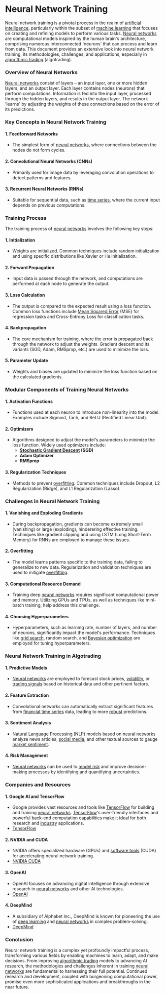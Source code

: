 # Neural Network Training

Neural network training is a pivotal process in the realm of [artificial intelligence](../a/artificial_intelligence_in_trading.md), particularly within the subset of [machine learning](../m/machine_learning.md) that focuses on creating and refining models to perform various tasks. [Neural networks](../n/neural_networks_in_trading.md) are computational models inspired by the human brain's architecture, comprising numerous interconnected 'neurons' that can process and learn from data. This document provides an extensive look into neural network training, its methodologies, challenges, and applications, especially in [algorithmic trading](../a/algorithmic_trading.md) (algotrading).

### Overview of Neural Networks

[Neural networks](../n/neural_networks_in_trading.md) consist of layers – an input layer, one or more hidden layers, and an output layer. Each layer contains nodes (neurons) that perform computations. Information is fed into the input layer, processed through the hidden layers, and results in the output layer. The network 'learns' by adjusting the weights of these connections based on the error of its predictions.

### Key Concepts in Neural Network Training

#### 1. **Feedforward Networks**
   - The simplest form of [neural networks](../n/neural_networks_in_trading.md), where connections between the nodes do not form cycles.

#### 2. **Convolutional Neural Networks (CNNs)**
   - Primarily used for image data by leveraging convolution operations to detect patterns and features.

#### 3. **Recurrent Neural Networks (RNNs)**
   - Suitable for sequential data, such as [time series](../t/time_series.md), where the current input depends on previous computations.

### Training Process

The training process of [neural networks](../n/neural_networks_in_trading.md) involves the following key steps:
   
#### 1. **Initialization**
   - Weights are initialized. Common techniques include random initialization and using specific distributions like Xavier or He initialization.

#### 2. **Forward Propagation**
   - Input data is passed through the network, and computations are performed at each node to generate the output.

#### 3. **Loss Calculation**
   - The output is compared to the expected result using a loss function. Common loss functions include [Mean Squared Error](../m/mean_squared_error.md) (MSE) for regression tasks and Cross-Entropy Loss for classification tasks.

#### 4. **Backpropagation**
   - The core mechanism for training, where the error is propagated back through the network to adjust the weights. Gradient descent and its variants (SGD, Adam, RMSprop, etc.) are used to minimize the loss.

#### 5. **Parameter Update**
   - Weights and biases are updated to minimize the loss function based on the calculated gradients.

### Modular Components of Training Neural Networks

#### 1. **Activation Functions**
   - Functions used at each neuron to introduce non-linearity into the model. Examples include Sigmoid, Tanh, and ReLU (Rectified Linear Unit).

#### 2. **Optimizers**
   - Algorithms designed to adjust the model's parameters to minimize the loss function. Widely used optimizers include:
     - **[Stochastic Gradient Descent](../s/stochastic_gradient_descent.md) (SGD)**
     - **Adam Optimizer**
     - **RMSprop**

#### 3. **Regularization Techniques**
   - Methods to prevent [overfitting](../o/overfitting.md). Common techniques include Dropout, L2 Regularization (Ridge), and L1 Regularization (Lasso).

### Challenges in Neural Network Training

#### 1. **Vanishing and Exploding Gradients**
   - During backpropagation, gradients can become extremely small (vanishing) or large (exploding), hinderering effective training. Techniques like gradient clipping and using LSTM (Long Short-Term Memory) for RNNs are employed to manage these issues.

#### 2. **Overfitting**
   - The model learns patterns specific to the training data, failing to generalize to new data. Regularization and validation techniques are used to mitigate [overfitting](../o/overfitting.md).

#### 3. **Computational Resource Demand**
   - Training deep [neural networks](../n/neural_networks_in_trading.md) requires significant computational power and memory. Utilizing GPUs and TPUs, as well as techniques like mini-batch training, help address this challenge.

#### 4. **Choosing Hyperparameters**
   - Hyperparameters, such as learning rate, number of layers, and number of neurons, significantly impact the model's performance. Techniques like [grid search](../g/grid_search_in_trading.md), random search, and [Bayesian optimization](../b/bayesian_optimization.md) are employed for tuning hyperparameters.

### Neural Network Training in Algotrading

#### 1. **Predictive Models**
   - [Neural networks](../n/neural_networks_in_trading.md) are employed to forecast stock prices, [volatility](../v/volatility.md), or [trading signals](../t/trading_signals.md) based on historical data and other pertinent factors.

#### 2. **Feature Extraction**
   - Convolutional networks can automatically extract significant features from [financial time series](../f/financial_time_series.md) data, leading to more [robust](../r/robust.md) predictions.

#### 3. **Sentiment Analysis**
   - [Natural Language Processing](../n/natural_language_processing_(nlp)_in_trading.md) (NLP) models based on [neural networks](../n/neural_networks_in_trading.md) analyze news articles, [social media](../s/social_media.md), and other textual sources to gauge [market sentiment](../m/market_sentiment.md).

#### 4. **Risk Management**
   - [Neural networks](../n/neural_networks_in_trading.md) can be used to [model risk](../m/model_risk.md) and improve decision-making processes by identifying and quantifying uncertainties.

### Companies and Resources

#### 1. **Google AI and TensorFlow**
   - Google provides vast resources and tools like [TensorFlow](../t/tensorflow.md) for building and training [neural networks](../n/neural_networks_in_trading.md). [TensorFlow](../t/tensorflow.md)'s user-friendly interfaces and powerful back-end computation capabilities make it ideal for both research and [industry](../i/industry.md) applications. 
   - [TensorFlow](https://www.tensorflow.org/)

#### 2. **NVIDIA and CUDA**
   - NVIDIA offers specialized hardware (GPUs) and [software tools](../s/software_tools_for_trading.md) (CUDA) for accelerating neural network training.
   - [NVIDIA CUDA](https://developer.nvidia.com/cuda-zone)

#### 3. **OpenAI**
   - OpenAI focuses on advancing digital intelligence through extensive research in [neural networks](../n/neural_networks_in_trading.md) and other AI technologies.
   - [OpenAI](https://www.openai.com/)

#### 4. **DeepMind**
   - A subsidiary of Alphabet Inc., DeepMind is known for pioneering the use of [deep learning](../d/deep_learning.md) and [neural networks](../n/neural_networks_in_trading.md) in complex problem-solving.
   - [DeepMind](https://deepmind.com/)

### Conclusion

Neural network training is a complex yet profoundly impactful process, transforming various fields by enabling machines to learn, adapt, and make decisions. From improving [algorithmic trading](../a/algorithmic_trading.md) models to advancing AI research, the methodologies and challenges inherent in training [neural networks](../n/neural_networks_in_trading.md) are fundamental to harnessing their full potential. Continued research and development, coupled with burgeoning computational power, promise even more sophisticated applications and breakthroughs in the near future.
